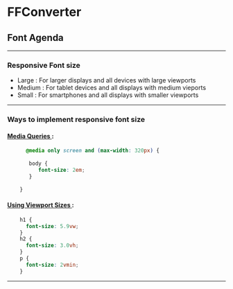 # FFConverter

## Font Agenda
---
### Responsive Font size 
- Large : For larger displays and all devices with large viewports 
- Medium : For tablet devices and all displays with medium vieports
- Small : For smartphones and all displays with smaller viewports
---
### Ways to implement responsive font size
#### [Media Queries ](https://stackoverflow.com/questions/15649244/responsive-font-size) :

```css
      @media only screen and (max-width: 320px) {
    
       body { 
          font-size: 2em; 
       }
    
    }
```
#### [Using Viewport Sizes ](https://stackoverflow.com/questions/15649244/responsive-font-size) :
```css
    h1 {
      font-size: 5.9vw;
    }
    h2 {
      font-size: 3.0vh;
    }
    p {
      font-size: 2vmin;
    }

```
---